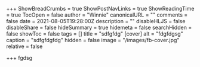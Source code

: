 +++
ShowBreadCrumbs = true
ShowPostNavLinks = true
ShowReadingTime = true
TocOpen = false
author = "Winnie"
canonicalURL = ""
comments = false
date = 2021-08-05T19:28:00Z
description = ""
disableHLJS = false
disableShare = false
hideSummary = true
hidemeta = false
searchHidden = false
showToc = false
tags = []
title = "sdfgfdg"
[cover]
alt = "fdgfdgsg"
caption = "sdfgfdgfdg"
hidden = false
image = "/images/fb-cover.jpg"
relative = false

+++
fgdsg